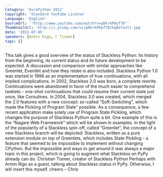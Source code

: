 ```yaml
---
Category: 'EuroPython 2012'
Copyright: 'Standard YouTube License'
Language: 'English'
SourceUrl: '"http://www.youtube.com/watch?v=pDkrkP0yf70"'
ThumbnailUrl: 'http://i.ytimg.com/vi/pDkrkP0yf70/hqdefault.jpg'
date: '2012-07-05'
speakers: [Armin Rigo, C Tismet]
tags: []
---
```

This talk gives a good overview of the status of Stackless Python: Its history
from the beginning, its current status and its future development to be
expected. A discussion and comparison with similar approaches like Greenlet,
Eventlet and how they relate is also included. Stackless Python 1.0 was
started in 1998 as an implementation of true continuations, with all implied
complications. In 2002, Stackless 2.0 was born, a complete rewrite.
Continuations were abandoned in favor of the much easier to comprehend
tasklets - one-shot continuations that could resume their current state just
once, like Coroutines. In 2004, Stackless 3.0 was created, which merged the
2.0 features with a new concept: so-called “Soft-Switching”, which made the
Pickling of Program State” possible. As a consequence, a few recent
application make solely use of Program State Pickling, which changes the
purpose of Stackless Python quite a bit. One example of this is the “Nagare
Web Framework” which will be shown in examples. In the light of the popularity
of a Stackless spin-off, called “Greenlet”, the concept of a new Stackless
branch will be depicted: Stackless, written as a pure extension module on top
of Greenlets, which includes State Pickling - a feature that seemed to be
impossible to implement without changing CPython. But the impossible and ways
to get around it was always a major topic in this project, which is going to
augment what Stackless on PyPy already can do. Christian Tismer, creator of
Stackless Python Perhaps with Armin Rigo as a guest, talking about Stackless
status in PyPy. Otherwise, I will insert this myself. cheers – Chris

